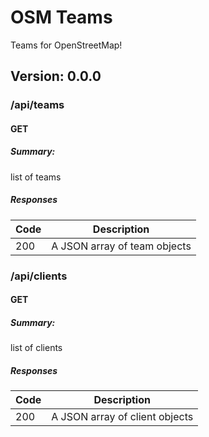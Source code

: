 # OSM Teams
Teams for OpenStreetMap!

## Version: 0.0.0

### /api/teams

#### GET
##### Summary:

list of teams

##### Responses

| Code | Description |
| ---- | ----------- |
| 200 | A JSON array of team objects |

### /api/clients

#### GET
##### Summary:

list of clients

##### Responses

| Code | Description |
| ---- | ----------- |
| 200 | A JSON array of client objects |
